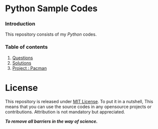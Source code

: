 # Python Sample Codes

### Introduction
This repository consists of my _Python_ codes.

### Table of contents
  1. [Questions](https://github.com/hosseindehghanipour1998/python2-sample-questions/tree/master/Questions)
  2. [Solutions](https://github.com/hosseindehghanipour1998/python2-sample-questions/tree/master/Solutions)
  3. [Project : Pacman](https://github.com/hosseindehghanipour1998/Python-Training/tree/master/Questions#25---project--pacman)


# License
This repository is released under [MIT License](https://opensource.org/licenses/MIT). To put it in a nutshell, This means that you can use the source codes in any opensource projects or contributions. Attribution is not mandatory but appreciated.

***To remove all barriers in the way of science.***
